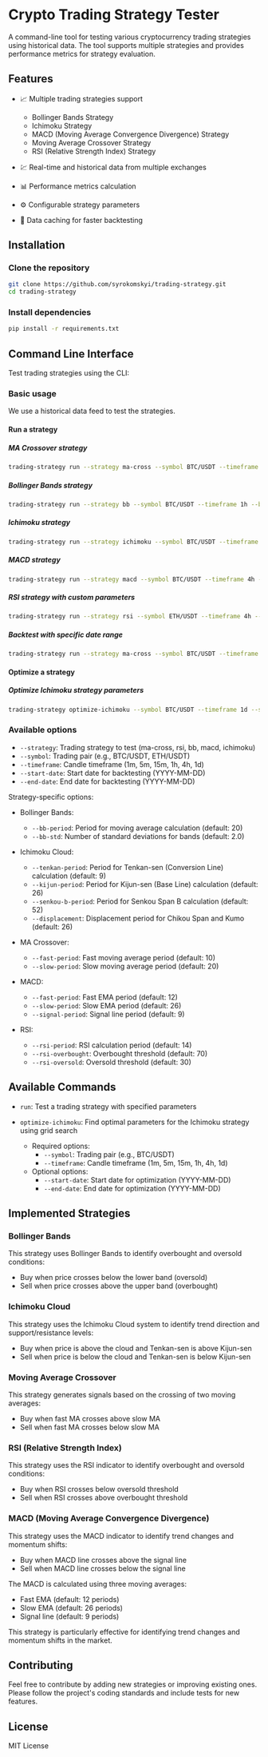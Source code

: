 # Crypto Trading Strategy Tester

A command-line tool for testing various cryptocurrency trading strategies using historical data. The tool supports multiple strategies and provides performance metrics for strategy evaluation.

## Features

- 📈 Multiple trading strategies support

  - Bollinger Bands Strategy
  - Ichimoku Strategy
  - MACD (Moving Average Convergence Divergence) Strategy
  - Moving Average Crossover Strategy
  - RSI (Relative Strength Index) Strategy

- 💹 Real-time and historical data from multiple exchanges
- 📊 Performance metrics calculation
- ⚙️ Configurable strategy parameters
- 💾 Data caching for faster backtesting

## Installation

### Clone the repository

```bash
git clone https://github.com/syrokomskyi/trading-strategy.git
cd trading-strategy
```

### Install dependencies

```bash
pip install -r requirements.txt
```

## Command Line Interface

Test trading strategies using the CLI:

### Basic usage

We use a historical data feed to test the strategies.

#### Run a strategy

##### MA Crossover strategy

```bash
trading-strategy run --strategy ma-cross --symbol BTC/USDT --timeframe 1h
```

##### Bollinger Bands strategy

```bash
trading-strategy run --strategy bb --symbol BTC/USDT --timeframe 1h --bb-period 20 --bb-std 2.0
```

##### Ichimoku strategy

```bash
trading-strategy run --strategy ichimoku --symbol BTC/USDT --timeframe 4h --tenkan-period 9 --kijun-period 26 --senkou-b-period 52 --displacement 26
```

##### MACD strategy

```bash
trading-strategy run --strategy macd --symbol BTC/USDT --timeframe 4h --fast-period 12 --slow-period 26 --signal-period 9
```

##### RSI strategy with custom parameters

```bash
trading-strategy run --strategy rsi --symbol ETH/USDT --timeframe 4h --rsi-period 14 --rsi-overbought 70 --rsi-oversold 30
```

##### Backtest with specific date range

```bash
trading-strategy run --strategy ma-cross --symbol BTC/USDT --timeframe 1d --start-date 2023-01-01 --end-date 2100-12-31
```

#### Optimize a strategy

##### Optimize Ichimoku strategy parameters

```bash
trading-strategy optimize-ichimoku --symbol BTC/USDT --timeframe 1d --start-date 2023-01-01 --end-date 2024-01-01
```

### Available options

- `--strategy`: Trading strategy to test (ma-cross, rsi, bb, macd, ichimoku)
- `--symbol`: Trading pair (e.g., BTC/USDT, ETH/USDT)
- `--timeframe`: Candle timeframe (1m, 5m, 15m, 1h, 4h, 1d)
- `--start-date`: Start date for backtesting (YYYY-MM-DD)
- `--end-date`: End date for backtesting (YYYY-MM-DD)

Strategy-specific options:

- Bollinger Bands:

  - `--bb-period`: Period for moving average calculation (default: 20)
  - `--bb-std`: Number of standard deviations for bands (default: 2.0)

- Ichimoku Cloud:

  - `--tenkan-period`: Period for Tenkan-sen (Conversion Line) calculation (default: 9)
  - `--kijun-period`: Period for Kijun-sen (Base Line) calculation (default: 26)
  - `--senkou-b-period`: Period for Senkou Span B calculation (default: 52)
  - `--displacement`: Displacement period for Chikou Span and Kumo (default: 26)

- MA Crossover:

  - `--fast-period`: Fast moving average period (default: 10)
  - `--slow-period`: Slow moving average period (default: 20)

- MACD:

  - `--fast-period`: Fast EMA period (default: 12)
  - `--slow-period`: Slow EMA period (default: 26)
  - `--signal-period`: Signal line period (default: 9)

- RSI:

  - `--rsi-period`: RSI calculation period (default: 14)
  - `--rsi-overbought`: Overbought threshold (default: 70)
  - `--rsi-oversold`: Oversold threshold (default: 30)

## Available Commands

- `run`: Test a trading strategy with specified parameters

- `optimize-ichimoku`: Find optimal parameters for the Ichimoku strategy using grid search
  - Required options:
    - `--symbol`: Trading pair (e.g., BTC/USDT)
    - `--timeframe`: Candle timeframe (1m, 5m, 15m, 1h, 4h, 1d)
  - Optional options:
    - `--start-date`: Start date for optimization (YYYY-MM-DD)
    - `--end-date`: End date for optimization (YYYY-MM-DD)

## Implemented Strategies

### Bollinger Bands

This strategy uses Bollinger Bands to identify overbought and oversold conditions:

- Buy when price crosses below the lower band (oversold)
- Sell when price crosses above the upper band (overbought)

### Ichimoku Cloud

This strategy uses the Ichimoku Cloud system to identify trend direction and support/resistance levels:

- Buy when price is above the cloud and Tenkan-sen is above Kijun-sen
- Sell when price is below the cloud and Tenkan-sen is below Kijun-sen

### Moving Average Crossover

This strategy generates signals based on the crossing of two moving averages:

- Buy when fast MA crosses above slow MA
- Sell when fast MA crosses below slow MA

### RSI (Relative Strength Index)

This strategy uses the RSI indicator to identify overbought and oversold conditions:

- Buy when RSI crosses below oversold threshold
- Sell when RSI crosses above overbought threshold

### MACD (Moving Average Convergence Divergence)

This strategy uses the MACD indicator to identify trend changes and momentum shifts:

- Buy when MACD line crosses above the signal line
- Sell when MACD line crosses below the signal line

The MACD is calculated using three moving averages:

- Fast EMA (default: 12 periods)
- Slow EMA (default: 26 periods)
- Signal line (default: 9 periods)

This strategy is particularly effective for identifying trend changes and momentum shifts in the market.

## Contributing

Feel free to contribute by adding new strategies or improving existing ones. Please follow the project's coding standards and include tests for new features.

## License

MIT License

